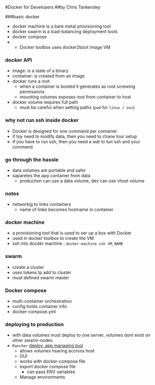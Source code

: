 #Docker for Developers
##by Chris Tankersley

###basic docker

- docker machine is a bare metal provisioning tool
- docker swarm is a load-balancing deployment tools
- docker compose 
- - Docker toolbox uses docker2boot image VM

### docker API

- image: is a state of a binary
- container: is created from an image
- docker runs a root
	- when a container is booted it generates as root screwing permissions
	- mounting volumes exposes root from container to host
- docker volume requires full path 
	- must be careful when setting paths (`pwd` for `linux / osx`)

### why not run ssh inside docker

- Docker is designed for one command per container
- if toy need to modify data, then you need to chane tour setup
- if you have to run ssh, then you need a wat to tun ssh and your command

### go through the hassle

- data volumes are portable and safer
- saparetes the app container from data
	- production can use a data volume, dev can use vhost volume

### notes
- networkig to links containers
	- name of linke becomes hostname in container

### docker machine

- a provisioning tool that is used to ser up a box with Docker
- used in docker toolbox to create the VM
- ssh into docekr machine : `docker-machine ssh VM_NAME`

### swarm
- create a cluster
- uses tokens tp add to cluster
- must defined swarm master

### Docker compose
- multi-container orchestration
- config holds container info
- docker-compose.yml

### deploying to production
- with data volumes must deploy to one server, volumes dont exist on other swarm-nodes
- `Rancher` [deploy, app managing tool](http://rancher.com/)
	- allows volumes hsaring accross host
	- GUI
	- works with docker-compose file
	- export docker compose file
		- can pass ENV variables
	- Manage environments